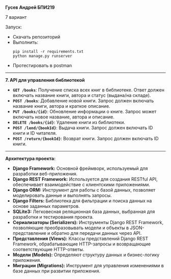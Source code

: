 **Гусев Андрей БПИ219**

7 вариант 

Запуск:

- Скачать репозиторий
- Выполнить: 
    ``` 
    pip install -r requirements.txt
    python manage.py runserver
    ```
- Протестировать в postman

---
**7. API для управления библиотекой**

- **`GET /books`**: Получение списка всех книг в библиотеке. Ответ должен включать название книги, автора и статус (выдана/на складе).
- **`POST /books`**: Добавление новой книги. Запрос должен включать название книги, автора и краткое описание.
- **`PUT /books/{id}`**: Обновление информации о книге. Запрос может включать новое название, автора и описание.
- **`DELETE /books/{id}`**: Удаление книги из библиотеки.
- **`POST /lend/{bookId}`**: Выдача книги. Запрос должен включать ID книги и ID читателя.
- **`POST /return/{bookId}`**: Возврат книги. Запрос должен включать ID книги.
---

**Архитектура проекта:**
 - **Django Framework:** Основной фреймворк, используемый для разработки веб-приложения.
 - **Django REST Framework:** Используется для создания RESTful API, обеспечивает взаимодействие с клиентскими приложениями.
 - **Django ORM:** Инструмент для работы с базой данных, позволяет моделировать данные и выполнять запросы.
 - **Django Filters:** Библиотека для фильтрации и поиска данных на основе заданных параметров.
 - **SQLite3:** Легковесная реляционная база данных, выбранная для разработки и тестирования проекта.
 - **Сериализаторы (Serializers):** Инструменты Django REST Framework, позволяющие преобразовывать модели и объекты в JSON-представление и обратно для передачи данных через API.
 - **Представления (Views):** Классы представлений Django REST Framework, обрабатывающие HTTP-запросы и возвращающие соответствующие HTTP-ответы.
 - **Модели (Models):** Определяют структуру данных и бизнес-логику приложения.
 - **Миграции (Migrations):** Инструмент для управления изменениями в базе данных при развитии приложения.
 
